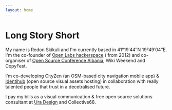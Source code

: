 ```yaml
---
layout: home
---
```

# Long Story Short

My name is Redon Skikuli and I'm currently based in 41°19′44″N 19°49′04″E. 
I'm the co-founder of [Open Labs hackerspace](https://openlabs.cc) ( from 2012) and co-organiser of [Open Source Conference Albania](https://oscal.openlabs.cc), Wiki Weekend and CopyFest. 

I'm co-developing CityZen (an OSM-based city navigation mobile app) & [Identihub](https://identihub.co/) (open source visual assets hosting) in collaboration with really talented people that trust in a decetralised future. 

I pay my bills as a visual communication & free open source solutions consultant at [Ura Design](https://ura.design/) and Collective68.
